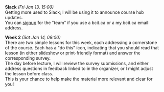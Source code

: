 **Slack** *(Fri Jan 13, 15:00)*   
Getting more used to Slack; I will be using it to announce course hub updates.  
You can [signup](https://comp4711.slack.com/x-126487566343-127066337221/signup) 
for the "team" if you use a bcit.ca or a my.bcit.ca email address.

**Week 2** *(Sat Jan 14, 09:00)*  
There are two simple lessons for this week, each addressing a cornerstone of the course.
Each has a "do this" icon, indicating that you should read that lesson (in either
slideshow or print-friendly format) and answer the corresponding survey.  
The day before lecture, I will review the survey submissions, and either address
questions in feedback linked to in the organizer, or I might adjust the lesson
before class.  
This is your chance to help make the material more relevant and clear for you!
